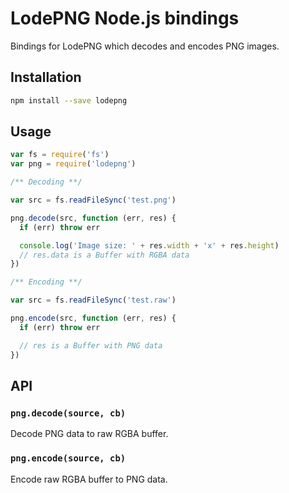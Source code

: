 # LodePNG Node.js bindings

Bindings for LodePNG which decodes and encodes PNG images.

## Installation

```sh
npm install --save lodepng
```

## Usage

```javascript
var fs = require('fs')
var png = require('lodepng')

/** Decoding **/

var src = fs.readFileSync('test.png')

png.decode(src, function (err, res) {
  if (err) throw err

  console.log('Image size: ' + res.width + 'x' + res.height)
  // res.data is a Buffer with RGBA data
})

/** Encoding **/

var src = fs.readFileSync('test.raw')

png.encode(src, function (err, res) {
  if (err) throw err

  // res is a Buffer with PNG data
})
```

## API

### `png.decode(source, cb)`

Decode PNG data to raw RGBA buffer.

### `png.encode(source, cb)`

Encode raw RGBA buffer to PNG data.
